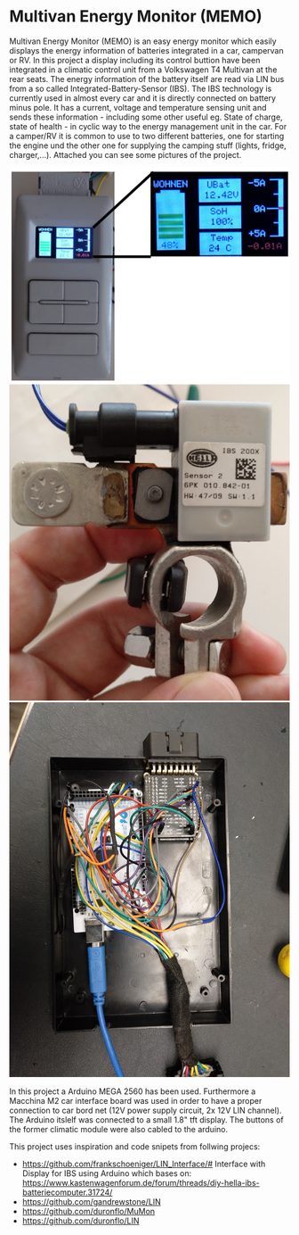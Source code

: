 # Multivan Energy Monitor (MEMO)

Multivan Energy Monitor (MEMO) is an easy energy monitor which easily displays the energy information of batteries integrated in a car, campervan or RV. In this project a display including its control buttion have been integrated in a climatic control unit from a Volkswagen T4 Multivan at the rear seats. The energy information of the battery itself are read via LIN bus from a so called Integrated-Battery-Sensor (IBS). The IBS technology is currently used in almost every car and it is directly connected on battery minus pole. It has a current, voltage and temperature sensing unit and sends these information - including some other useful eg. State of charge, state of health - in cyclic way to the energy management unit in the car. For a camper/RV it is common to use to two different batteries, one for starting the engine und the other one for supplying the camping stuff (lights, fridge, charger,...). Attached you can see some pictures of the project.

![alt text](https://raw.githubusercontent.com/duronflo/MEMO/master/Bilder/2020-01-01%2017_19_12-Window.png)
![alt text](https://raw.githubusercontent.com/duronflo/MEMO/master/Bilder/2020-01-01%2016_56_33-Window.png)
![alt text](https://raw.githubusercontent.com/duronflo/MEMO/master/Bilder/IMG_20200102_171716_354.jpg)

In this project a Arduino MEGA 2560 has been used. Furthermore a Macchina M2 car interface board was used in order to have a proper connection to car bord net (12V power supply circuit, 2x 12V LIN channel). The Arduino itslelf was connected to a small 1.8" tft display. The buttons of the former climatic module were also cabled to the arduino.

This project uses inspiration and code snipets from follwing projecs: 
- https://github.com/frankschoeniger/LIN_Interface/#    Interface with Display for IBS using Arduino which bases on: https://www.kastenwagenforum.de/forum/threads/diy-hella-ibs-batteriecomputer.31724/ 
- https://github.com/gandrewstone/LIN
- https://github.com/duronflo/MuMon
- https://github.com/duronflo/LIN



